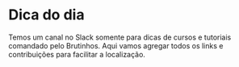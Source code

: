 Dica do dia
===========

Temos um canal no Slack somente para dicas de cursos e tutoriais comandado pelo Brutinhos.
Aqui vamos agregar todos os links e contribuições para facilitar a localização.
